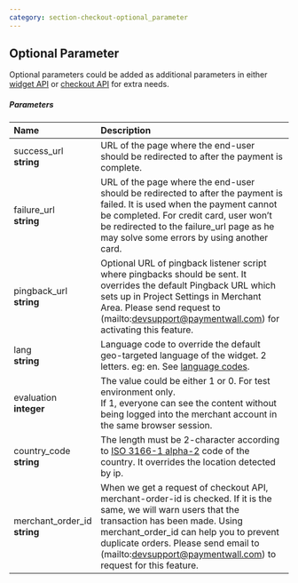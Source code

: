 ```yaml
---
category: section-checkout-optional_parameter
---
```

## Optional Parameter

Optional parameters could be added as additional parameters in either [widget API](#section-widget) or [checkout API](#section-checkout-onetime) for extra needs.

##### Parameters

| Name | Description |
|:--|:--|
|success_url<br> **string**| URL of the page where the end-user should be redirected to after the payment is complete.|
|failure_url<br> **string**| URL of the page where the end-user should be redirected to after the payment is failed. It is used when the payment cannot be completed.  For credit card, user won’t be redirected to the failure_url page as he may solve some errors by using another card.|
|pingback_url<br> **string**| Optional URL of pingback listener script where pingbacks should be sent.  It overrides the default Pingback URL which sets up in Project Settings in Merchant Area. Please send request to (mailto:devsupport@paymentwall.com) for activating this feature.|
|lang<br> **string**| Language code to override the default geo-targeted language of the widget. 2 letters. eg: en. See [language codes](/reference/lang).|
|evaluation<br> **integer**|The value could be either 1 or 0. For test environment only.<br> If 1, everyone can see the content without being logged into the merchant account in the same browser session.|
|country_code <br> **string** | The length must be 2-character according to [ISO 3166-1 alpha-2](https://en.wikipedia.org/wiki/ISO_3166-1_alpha-2) code of the country. It overrides the location detected by ip.|
|merchant_order_id<br> **string** | When we get a request of checkout API, merchant-order-id is checked. If it is the same, we will warn users that the transaction has been made. Using merchant_order_id can help you to prevent duplicate orders. Please send email to (mailto:devsupport@paymentwall.com) to request for this feature.|
